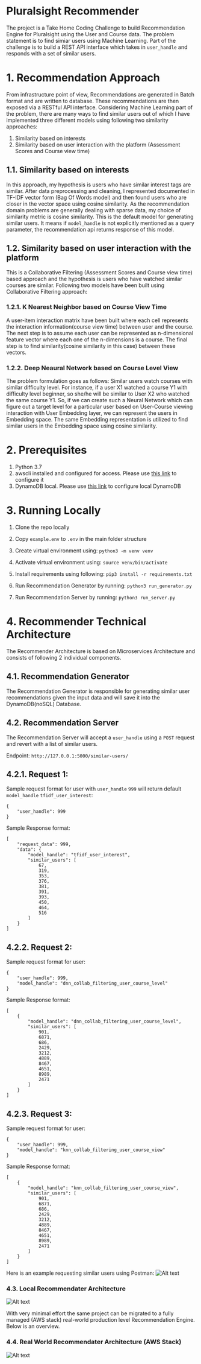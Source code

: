 # Pluralsight Recommender

The project is a Take Home Coding Challenge to build Recommendation Engine for Pluralsight using the User and Course data. The problem statement is to find simiar users using Machine Learning. Part of the challenge is to build a REST API interface which takes in `user_handle` and responds with a set of similar users. 

# 1. Recommendation Approach 
From infrastructure point of view, Recommendations are generated in Batch format and are written to database. These recommendations are then exposed via a RESTful API interface. 
Considering Machine Learning part of the problem, there are many ways to find similar users out of which I have implemented three different models using following two similarity approaches:

1.	Similarity based on interests
2.	Similarity based on user interaction with the platform (Assessment Scores and Course view time)

## 1.1. Similarity based on interests 
In this approach, my hypothesis is users who have similar interest tags are similar. After data preprocessing and cleaning, I represented documented in TF-IDF vector form (Bag Of Words model) and then found users who are closer in the vector space using cosine similarity. As the recommendation domain problems are generally dealing with sparse data, my choice of similarity metric is cosine similarity. This is the default model for generating similar users. It means if `model_handle` is not explicitly mentioned as a query parameter, the recommendation api returns response of this model. 

## 1.2. Similarity based on user interaction with the platform
This is a Collaborative Filtering (Assessment Scores and Course view time) based approach and the hypothesis is users who have watched similar courses are similar. Following two models have been built using Collaborative Filtering approach:
### 1.2.1. K Nearest Neighbor based on Course View Time
A user-item interaction matrix have been built where each cell represents the interaction information(course view time) between user and the course. The next step is to assume each user can be represented as n-dimensional feature vector where each one of the n-dimensions is a course. The final step is to find similarity(cosine similarity in this case) between these vectors.
### 1.2.2. Deep Neaural Network based on Course Level View
The problem formulation goes as follows: Similar users watch courses with similar difficulty level. For instance, if a user X1 watched a course Y1 with difficulty level beginner, so she/he will be similar to User X2 who watched the same course Y1. So, if we can create such a Neural Network which can figure out a target level for a particular user based on User-Course viewing interaction with User Embedding layer, we can represent the users in Embedding space. The same Embedding representation is utilized to find similar users in the Embedding space using cosine similarity.


# 2. Prerequisites

1. Python 3.7
2. awscli installed and configured for access. Please use [this link](https://docs.aws.amazon.com/cli/latest/userguide/cli-chap-configure.html) to configure it
3. DynamoDB local. Please use [this link](https://docs.aws.amazon.com/amazondynamodb/latest/developerguide/DynamoDBLocal.html) to configure local DynamoDB

# 3. Running Locally
1. Clone the repo locally
2. Copy `example.env` to `.env` in the main folder structure
3. Create virtual environment using:
`python3 -m venv venv`

4. Activate virtual environment using: 
`source venv/bin/activate`

5. Install requirements using following:
`pip3 install -r requirements.txt`

6. Run Recommendation Generator by running: 
`python3 run_generator.py`

6. Run Recommendation Server by running: 
`python3 run_server.py`

# 4. Recommender Technical Architecture

The Recommender Architecture is based on Microservices Architecture and consists of following 2 individual components.

## 4.1. Recommendation Generator

The Recommendation Generator is responsible for generating similar user recommendations given the input data and will save it into the DynamoDB(noSQL) Database.

## 4.2. Recommendation Server

The Recommendation Server will accept a `user_handle` using a `POST` request and revert with a list of similar users. 

Endpoint: `http://127.0.0.1:5000/similar-users/`
## 4.2.1. Request 1: 
Sample request format for user with `user_handle` `999` will return default `model_handle` `tfidf_user_interest`: 
```
{
	"user_handle": 999
}
```

Sample Response format:

```
[
    "request_data": 999,
    "data": {
        "model_handle": "tfidf_user_interest",
        "similar_users": [
            67,
            319,
            353,
            376,
            381,
            391,
            393,
            450,
            464,
            516
        ]
    }
]
```
## 4.2.2. Request 2: 
Sample request format for user:
```
{
	"user_handle": 999,
    "model_handle": "dnn_collab_filtering_user_course_level"
}
```

Sample Response format:

```
[
    {
        "model_handle": "dnn_collab_filtering_user_course_level",
        "similar_users": [
            901,
            6871,
            686,
            2429,
            3212,
            4889,
            8467,
            4651,
            8989,
            2471
        ]
    }
]
```

## 4.2.3. Request 3: 
Sample request format for user:
```
{
	"user_handle": 999,
    "model_handle": "knn_collab_filtering_user_course_view"
}
```

Sample Response format:

```
[
    {
        "model_handle": "knn_collab_filtering_user_course_view",
        "similar_users": [
            901,
            6871,
            686,
            2429,
            3212,
            4889,
            8467,
            4651,
            8989,
            2471
        ]
    }
]
```


Here is an example requesting similar users using Postman:
![Alt text](/images/collaborative_filtering_api_response.png?raw=true "Postman")

### 4.3. Local Recommendater Architecture
![Alt text](/images/recommendation_microservice_architecture_local.png?raw=true "Local")

With very minimal effort the same project can be migrated to a fully managed (AWS stack) real-world production level Recommendation Engine. Below is an overview.

### 4.4. Real World Recommendater Architecture (AWS Stack)
![Alt text](/images/recommendation_microservice_architecture.png?raw=true "Real-World")
